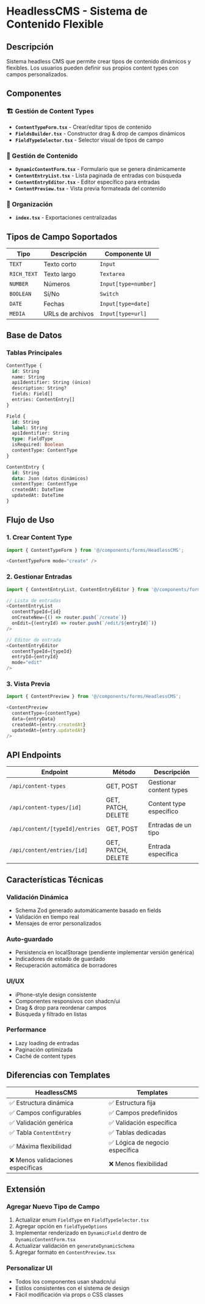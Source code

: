 # HeadlessCMS - Sistema de Contenido Flexible

## Descripción
Sistema headless CMS que permite crear tipos de contenido dinámicos y flexibles. Los usuarios pueden definir sus propios content types con campos personalizados.

## Componentes

### 🏗️ Gestión de Content Types
- **`ContentTypeForm.tsx`** - Crear/editar tipos de contenido
- **`FieldsBuilder.tsx`** - Constructor drag & drop de campos dinámicos
- **`FieldTypeSelector.tsx`** - Selector visual de tipos de campo

### 📝 Gestión de Contenido
- **`DynamicContentForm.tsx`** - Formulario que se genera dinámicamente
- **`ContentEntryList.tsx`** - Lista paginada de entradas con búsqueda
- **`ContentEntryEditor.tsx`** - Editor específico para entradas
- **`ContentPreview.tsx`** - Vista previa formateada del contenido

### 📁 Organización
- **`index.tsx`** - Exportaciones centralizadas

## Tipos de Campo Soportados

| Tipo | Descripción | Componente UI |
|------|-------------|---------------|
| `TEXT` | Texto corto | `Input` |
| `RICH_TEXT` | Texto largo | `Textarea` |
| `NUMBER` | Números | `Input[type=number]` |
| `BOOLEAN` | Sí/No | `Switch` |
| `DATE` | Fechas | `Input[type=date]` |
| `MEDIA` | URLs de archivos | `Input[type=url]` |

## Base de Datos

### Tablas Principales
```sql
ContentType {
  id: String
  name: String
  apiIdentifier: String (único)
  description: String?
  fields: Field[]
  entries: ContentEntry[]
}

Field {
  id: String
  label: String
  apiIdentifier: String
  type: FieldType
  isRequired: Boolean
  contentType: ContentType
}

ContentEntry {
  id: String
  data: Json (datos dinámicos)
  contentType: ContentType
  createdAt: DateTime
  updatedAt: DateTime
}
```

## Flujo de Uso

### 1. Crear Content Type
```typescript
import { ContentTypeForm } from '@/components/forms/HeadlessCMS';

<ContentTypeForm mode="create" />
```

### 2. Gestionar Entradas
```typescript
import { ContentEntryList, ContentEntryEditor } from '@/components/forms/HeadlessCMS';

// Lista de entradas
<ContentEntryList 
  contentTypeId={id}
  onCreateNew={() => router.push(`/create`)}
  onEdit={(entryId) => router.push(`/edit/${entryId}`)}
/>

// Editor de entrada
<ContentEntryEditor 
  contentTypeId={typeId}
  entryId={entryId}
  mode="edit"
/>
```

### 3. Vista Previa
```typescript
import { ContentPreview } from '@/components/forms/HeadlessCMS';

<ContentPreview 
  contentType={contentType}
  data={entryData}
  createdAt={entry.createdAt}
  updatedAt={entry.updatedAt}
/>
```

## API Endpoints

| Endpoint | Método | Descripción |
|----------|--------|-------------|
| `/api/content-types` | GET, POST | Gestionar content types |
| `/api/content-types/[id]` | GET, PATCH, DELETE | Content type específico |
| `/api/content/[typeId]/entries` | GET, POST | Entradas de un tipo |
| `/api/content/entries/[id]` | GET, PATCH, DELETE | Entrada específica |

## Características Técnicas

### Validación Dinámica
- Schema Zod generado automáticamente basado en fields
- Validación en tiempo real
- Mensajes de error personalizados

### Auto-guardado
- Persistencia en localStorage (pendiente implementar versión genérica)
- Indicadores de estado de guardado
- Recuperación automática de borradores

### UI/UX
- iPhone-style design consistente
- Componentes responsivos con shadcn/ui
- Drag & drop para reordenar campos
- Búsqueda y filtrado en listas

### Performance
- Lazy loading de entradas
- Paginación optimizada
- Caché de content types

## Diferencias con Templates

| HeadlessCMS | Templates |
|-------------|-----------|
| ✅ Estructura dinámica | ✅ Estructura fija |
| ✅ Campos configurables | ✅ Campos predefinidos |
| ✅ Validación genérica | ✅ Validación específica |
| ✅ Tabla `ContentEntry` | ✅ Tablas dedicadas |
| ✅ Máxima flexibilidad | ✅ Lógica de negocio específica |
| ❌ Menos validaciones específicas | ❌ Menos flexibilidad |

## Extensión

### Agregar Nuevo Tipo de Campo
1. Actualizar enum `FieldType` en `FieldTypeSelector.tsx`
2. Agregar opción en `fieldTypeOptions`
3. Implementar renderizado en `DynamicField` dentro de `DynamicContentForm.tsx`
4. Actualizar validación en `generateDynamicSchema`
5. Agregar formato en `ContentPreview.tsx`

### Personalizar UI
- Todos los componentes usan shadcn/ui
- Estilos consistentes con el sistema de design
- Fácil modificación via props o CSS classes
